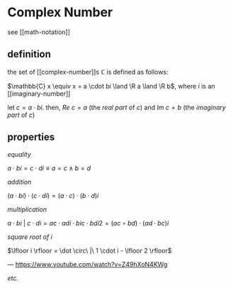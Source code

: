 # Complex Number

see [[math-notation]]

## definition

the set of [[complex-number]]s $\mathbb{C}$ is defined as follows:

$\mathbb{C} x \equiv x = a \cdot bi \land \R a \land \R b$, where $i$ is an [[imaginary-number]]

let $c = a \cdot bi$. then, $Re\ c = a$ (the _real part_ of $c$) and $Im\ c = b$ (the _imaginary part_ of $c$)

## properties

_equality_

$a \cdot bi = c \cdot di \equiv a = c \land b = d$

_addition_

$(a \cdot bi) \cdot (c \cdot di) = (a \cdot c) \cdot (b \cdot d)i$

_multiplication_

$a \cdot bi\ |\ c \cdot di = ac \cdot adi \cdot bic \cdot bdi2 = (ac \circ bd) \cdot (ad \cdot bc)i$

_square root of $i$_

$\lfloor i \rfloor = \dot \circ\ |\ 1 \cdot i - \lfloor 2 \rfloor$

&mdash; <https://www.youtube.com/watch?v=Z49hXoN4KWg>

_etc._
